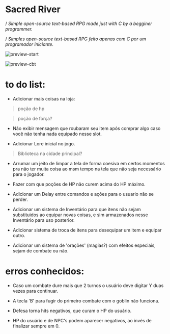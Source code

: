 # Sacred River

/ *Simple open-source text-based RPG made just with C by a begginer programmer.*

/ *Simples open-source text-based RPG feito apenas com C por um programador iniciante.*

![preview-start](https://i.imgur.com/U0edKG2.png)

![preview-cbt](https://i.imgur.com/98QQjTs.png)

# to do list:



- Adicionar mais coisas na loja:
 > poção de hp
 
 > poção de força?

- Não exibir mensagem que roubaram seu item após comprar algo caso você não tenha nada equipado nesse slot.

- Adicionar Lore inicial no jogo.
 > Biblioteca na cidade principal?

- Arrumar um jeito de limpar a tela de forma coesiva  em certos momentos pra não ter muita coisa ao msm tempo na tela que não seja necessário para o jogador.

- Fazer com que poções de HP não curem acima do HP máximo.

- Adicionar um Delay entre comandos e ações para o usuario não se perder.

- Adicionar um sistema de Inventário para que itens não sejam substituidos ao equipar novas coisas, e sim armazenados nesse Inventário para uso posterior.

- Adicionar sistema de troca de itens para desequipar um item e equipar outro.

- Adicionar um sistema de 'orações' (magias?) com efeitos especiais, sejam de combate ou não.

# erros conhecidos:

- Caso um combate dure mais que 2 turnos o usuário deve digitar Y duas vezes para continuar.

- A tecla 'B' para fugir do primeiro combate com o goblin não funciona.

- Defesa torna hits negativos, que curam o HP do usuário.

- HP do usuário e de NPC's podem aparecer negativos, ao invés de finalizar sempre em 0.
